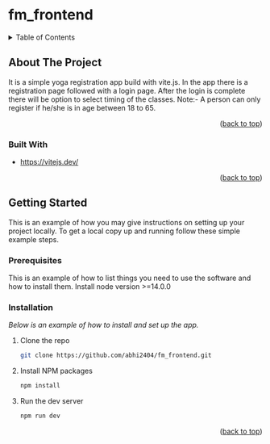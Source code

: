 # fm_frontend

<!-- TABLE OF CONTENTS -->
<details>
  <summary>Table of Contents</summary>
  <ol>
    <li>
      <a href="#about-the-project">About The Project</a>
      <ul>
        <li><a href="#built-with">Built With</a></li>
      </ul>
    </li>
    <li>
      <a href="#getting-started">Getting Started</a>
      <ul>
        <li><a href="#prerequisites">Prerequisites</a></li>
        <li><a href="#installation">Installation</a></li>
      </ul>
    </li>
  </ol>
</details>

<!-- ABOUT THE PROJECT -->
## About The Project
It is a simple yoga registration app build with vite.js. In the app there is a registration page followed with a login page.
After the login is complete there will be option to select timing of the classes.
Note:- A person can only register if he/she is in age between 18 to 65.

<p align="right">(<a href="#readme-top">back to top</a>)</p>

### Built With
* https://vitejs.dev/

<p align="right">(<a href="#readme-top">back to top</a>)</p>

<!-- GETTING STARTED -->
## Getting Started

This is an example of how you may give instructions on setting up your project locally.
To get a local copy up and running follow these simple example steps.

### Prerequisites

This is an example of how to list things you need to use the software and how to install them.
Install node version >=14.0.0

### Installation

_Below is an example of how to install and set up the app._

1. Clone the repo
   ```sh
   git clone https://github.com/abhi2404/fm_frontend.git
   ```
3. Install NPM packages
   ```sh
   npm install
   ```
4. Run the dev server
   ```sh
   npm run dev
   ```

<p align="right">(<a href="#readme-top">back to top</a>)</p>
